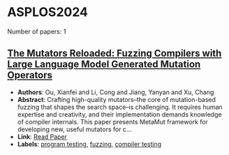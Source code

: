 # ASPLOS2024

Number of papers: 1

## [The Mutators Reloaded: Fuzzing Compilers with Large Language Model Generated Mutation Operators](paper_1.md)
- **Authors**: Ou, Xianfei and Li, Cong and Jiang, Yanyan and Xu, Chang
- **Abstract**: Crafting high-quality mutators–the core of mutation-based fuzzing that shapes the search space–is challenging. It requires human expertise and creativity, and their implementation demands knowledge of compiler internals. This paper presents MetaMut framework for developing new, useful mutators for c...
- **Link**: [Read Paper](https://connglli.github.io/pdfs/metamut_asplos24.pdf)
- **Labels**: [program testing](../../labels/program_testing.md), [fuzzing](../../labels/fuzzing.md), [compiler testing](../../labels/compiler_testing.md)

